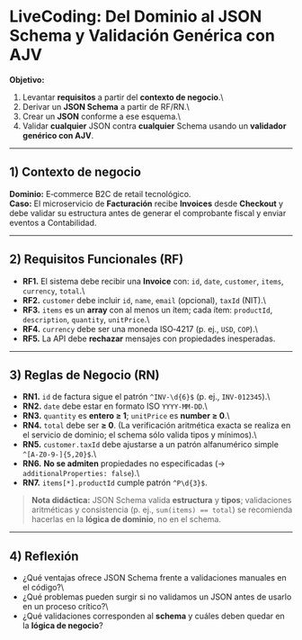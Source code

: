 # LiveCoding: Del Dominio al JSON Schema y Validación Genérica con AJV

**Objetivo:**

1.  Levantar **requisitos** a partir del **contexto de negocio**.\
2.  Derivar un **JSON Schema** a partir de RF/RN.\
3.  Crear un **JSON** conforme a ese esquema.\
4.  Validar **cualquier** JSON contra **cualquier** Schema usando un
    **validador genérico con AJV**.

------------------------------------------------------------------------

## 1) Contexto de negocio

**Dominio:** E‑commerce B2C de retail tecnológico.\
**Caso:** El microservicio de **Facturación** recibe **Invoices** desde
**Checkout** y debe validar su estructura antes de generar el
comprobante fiscal y enviar eventos a Contabilidad.

------------------------------------------------------------------------

## 2) Requisitos Funcionales (RF)

-   **RF1.** El sistema debe recibir una **Invoice** con: `id`, `date`,
    `customer`, `items`, `currency`, `total`.\
-   **RF2.** `customer` debe incluir `id`, `name`, `email` (opcional),
    `taxId` (NIT).\
-   **RF3.** `items` es un **array** con al menos un ítem; cada ítem:
    `productId`, `description`, `quantity`, `unitPrice`.\
-   **RF4.** `currency` debe ser una moneda ISO‑4217 (p. ej., `USD`,
    `COP`).\
-   **RF5.** La API debe **rechazar** mensajes con propiedades
    inesperadas.

------------------------------------------------------------------------

## 3) Reglas de Negocio (RN)

-   **RN1.** `id` de factura sigue el patrón `^INV-\d{6}$` (p. ej.,
    `INV-012345`).\
-   **RN2.** `date` debe estar en formato ISO `YYYY-MM-DD`.\
-   **RN3.** `quantity` es **entero ≥ 1**; `unitPrice` es **number ≥
    0**.\
-   **RN4.** `total` debe ser **≥ 0**. (La verificación aritmética
    exacta se realiza en el servicio de dominio; el schema sólo valida
    tipos y mínimos).\
-   **RN5.** `customer.taxId` debe ajustarse a un patrón alfanumérico
    simple `^[A-Z0-9-]{5,20}$`.\
-   **RN6.** **No se admiten** propiedades no especificadas (→
    `additionalProperties: false`).\
-   **RN7.** `items[*].productId` cumple patrón `^P\d{3}$`.

> **Nota didáctica:** JSON Schema valida **estructura** y **tipos**;
> validaciones aritméticas y consistencia (p. ej.,
> `sum(items) == total`) se recomienda hacerlas en la **lógica de
> dominio**, no en el schema.


------------------------------------------------------------------------

## 4) Reflexión

-   ¿Qué ventajas ofrece JSON Schema frente a validaciones manuales en
    el código?\
-   ¿Qué problemas pueden surgir si no validamos un JSON antes de usarlo
    en un proceso crítico?\
-   ¿Qué validaciones corresponden al **schema** y cuáles deben quedar
    en la **lógica de negocio**?
